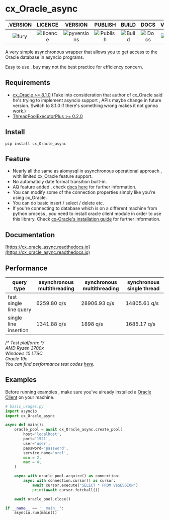 # cx_Oracle_async

.VERSION | LICENCE | VERSION | PUBLISH | BUILD | DOCS | VISITORS
:-------------------------:|:-------------------------:|:-------------------------:|:-------------------------:|:-------------------------:|:-------------------------:|:-------------------------:
![fury](https://img.shields.io/pypi/v/cx-Oracle-async.svg) | ![licence](https://img.shields.io/github/license/GoodManWEN/cx_Oracle_async) | ![pyversions](https://img.shields.io/pypi/pyversions/cx-Oracle-async.svg) | ![Publish](https://github.com/GoodManWEN/cx_Oracle_async/workflows/Publish/badge.svg) | ![Build](https://github.com/GoodManWEN/cx_Oracle_async/workflows/Build/badge.svg) | ![Docs](https://readthedocs.org/projects/cx-oracle-async/badge/?version=latest) | ![Visitors](https://visitor-badge.glitch.me/badge?page_id=goodmanwen.cx_Oracle_async&style=flat-square&color=0088cc)

A very simple asynchronous wrapper that allows you to get access to the Oracle database in asyncio programs.

Easy to use , buy may not the best practice for efficiency concern.

## Requirements
- [cx_Oracle >= 8.1.0](https://github.com/oracle/python-cx_Oracle) (Take into consideration that author of cx_Oracle said he's trying to implement asyncio support , APIs maybe change in future version. Switch to 8.1.0 if there's something wrong makes it not gonna work.)
- [ThreadPoolExecutorPlus >= 0.2.0](https://github.com/GoodManWEN/ThreadPoolExecutorPlus)

## Install

    pip install cx_Oracle_async

## Feature
- Nearly all the same as aiomysql in asynchronous operational approach , with limited cx_Oracle feature support.
- No automaticly date format transition built-in.
- AQ feature added , check [docs here](https://cx_oracle_async.readthedocs.io/en/latest/user_guide/advancedfeatures.html#oracle-advanced-queuing-aq) for further information.
- You can modify some of the connection properties simply like you're using cx_Oracle. 
- You can do basic insert / select / delete etc.
- If you're connecting to database which is on a different machine from python process , you need to install oracle client module in order to use this library. Check [cx-Oracle's installation guide](https://cx-oracle.readthedocs.io/en/latest/user_guide/installation.html) for further information.

## Documentation

[https://cx_oracle_async.readthedocs.io](https://cx_oracle_async.readthedocs.io)

## Performance
query type | asynchronous multithreading | synchronous multithreading | synchronous single thread
-|-|-|-
fast single line query | 6259.80 q/s | 28906.93 q/s | 14805.61 q/s
single line insertion | 1341.88 q/s | 1898 q/s | 1685.17 q/s

*/\* Test platform: \*/*<br>
*AMD Ryzen 3700x*<br>
*Windows 10 LTSC*<br>
*Oracle 19c*<br>
*You can find performance test codes [here](https://github.com/GoodManWEN/cx_Oracle_async/blob/main/misc).*

## Examples
Before running examples , make sure you've already installed a [Oracle Client](https://cx-oracle-async.readthedocs.io/en/latest/user_guide/quickstart.html#install-oracle-client) on your machine.
```Python
# basic_usages.py
import asyncio
import cx_Oracle_async

async def main():
    oracle_pool = await cx_Oracle_async.create_pool(
        host='localhost', 
        port='1521',
        user='user', 
        password='password',
        service_name='orcl', 
        min = 2,
        max = 4,
    )

    async with oracle_pool.acquire() as connection:
        async with connection.cursor() as cursor:
            await cursor.execute("SELECT * FROM V$SESSION")
            print(await cursor.fetchall())

    await oracle_pool.close()

if __name__ == '__main__':
    asyncio.run(main())
```
